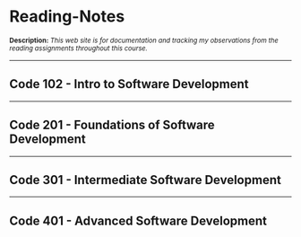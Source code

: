 # Reading-Notes

<sub> **Description:** _This web site is for documentation and  tracking my observations from the reading assignments throughout this course._ </sub>

----

## Code 102 - Intro to Software Development

----

## Code 201 - Foundations of Software Development

----

## Code 301 - Intermediate Software Development

----

## Code 401 - Advanced Software Development